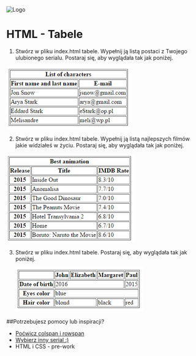 <img alt="Logo" src="http://coderslab.pl/svg/logo-coderslab.svg" width="400">

# HTML - Tabele

1. Stwórz w pliku index.html tabele. Wypełnij ją listą postaci z Twojego ulubionego serialu. Postaraj się, aby wyglądała tak jak poniżej.

 ![List of characters](images/table.png)

2. Stwórz w pliku index.html tabele. Wypełnij ją listą najlepszych filmów jakie widziałeś w życiu. Postaraj się, aby wyglądała tak jak poniżej.

  ![Best movies](images/table2.png)

3. Stwórz w pliku index.html tabele. Postaraj się, aby wyglądała tak jak poniżej.

    ![Simple table](images/table3.png)

##Potrzebujesz pomocy lub inspiracji?
* [Poćwicz colspan i rowspan](https://jsfiddle.net/barney/ZBC6d/)
* [Wybierz inny serial :)](http://www.imdb.com/search/title?num_votes=5000,&sort=user_rating,desc&title_type=tv_series)
* HTML i CSS - pre-work
